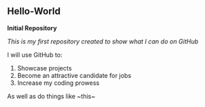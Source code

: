 ## Hello-World

**Initial Repository**
> 
*This is my first repository created to show what I can do on GitHub*
>
I will use GitHub to:
1. Showcase projects
2. Become an attractive candidate for jobs
3. Increase my coding prowess
>
As well as do things like
~this~
